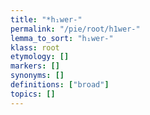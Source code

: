 ```yaml
---
title: "*h₁wer-"
permalink: "/pie/root/h1wer-"
lemma_to_sort: "h₁wer-"
klass: root
etymology: []
markers: []
synonyms: []
definitions: ["broad"]
topics: []
---
```

